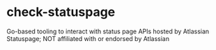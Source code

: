 # check-statuspage
Go-based tooling to interact with status page APIs hosted by Atlassian Statuspage; NOT affiliated with or endorsed by Atlassian
